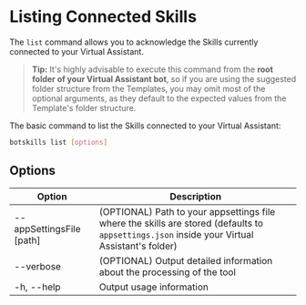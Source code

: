 # Listing Connected Skills

The `list` command allows you to acknowledge the Skills currently connected to your Virtual Assistant.

> **Tip:** It's highly advisable to execute this command from the **root folder of your Virtual Assistant bot**, so if you are using the suggested folder structure from the Templates, you may omit most of the optional arguments, as they default to the expected values from the Template's folder structure.

The basic command to list the Skills connected to your Virtual Assistant:
```bash
botskills list [options]
```

## Options

| Option                   | Description                                                                                                                                  |
|--------------------------|--------------------------------------------------------------------------------------------------------------------------------------------- |
| --appSettingsFile [path] | (OPTIONAL) Path to your appsettings file where the skills are stored (defaults to `appsettings.json` inside your Virtual Assistant's folder) |
| --verbose                | (OPTIONAL) Output detailed information about the processing of the tool                                                                      |
| -h, --help               | Output usage information                                                                                                                     |

